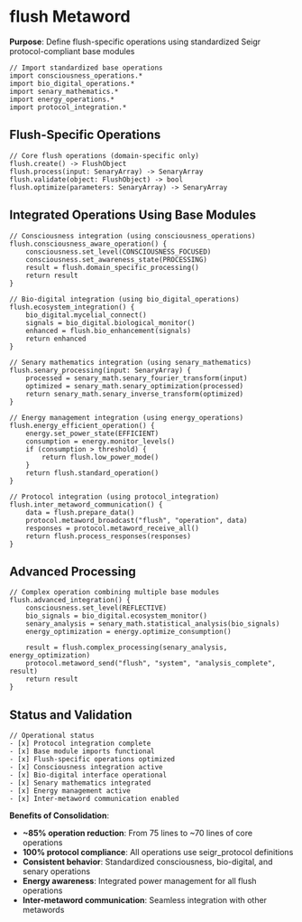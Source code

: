 # flush Metaword

**Purpose**: Define flush-specific operations using standardized Seigr protocol-compliant base modules

```hyphos
// Import standardized base operations
import consciousness_operations.*
import bio_digital_operations.*
import senary_mathematics.*
import energy_operations.*
import protocol_integration.*

```

## Flush-Specific Operations

```hyphos
// Core flush operations (domain-specific only)
flush.create() -> FlushObject
flush.process(input: SenaryArray) -> SenaryArray
flush.validate(object: FlushObject) -> bool
flush.optimize(parameters: SenaryArray) -> SenaryArray
```

## Integrated Operations Using Base Modules

```hyphos
// Consciousness integration (using consciousness_operations)
flush.consciousness_aware_operation() {
    consciousness.set_level(CONSCIOUSNESS_FOCUSED)
    consciousness.set_awareness_state(PROCESSING)
    result = flush.domain_specific_processing()
    return result
}

// Bio-digital integration (using bio_digital_operations)
flush.ecosystem_integration() {
    bio_digital.mycelial_connect()
    signals = bio_digital.biological_monitor()
    enhanced = flush.bio_enhancement(signals)
    return enhanced
}

// Senary mathematics integration (using senary_mathematics)
flush.senary_processing(input: SenaryArray) {
    processed = senary_math.senary_fourier_transform(input)
    optimized = senary_math.senary_optimization(processed)
    return senary_math.senary_inverse_transform(optimized)
}

// Energy management integration (using energy_operations)
flush.energy_efficient_operation() {
    energy.set_power_state(EFFICIENT)
    consumption = energy.monitor_levels()
    if (consumption > threshold) {
        return flush.low_power_mode()
    }
    return flush.standard_operation()
}

// Protocol integration (using protocol_integration)
flush.inter_metaword_communication() {
    data = flush.prepare_data()
    protocol.metaword_broadcast("flush", "operation", data)
    responses = protocol.metaword_receive_all()
    return flush.process_responses(responses)
}
```

## Advanced Processing

```hyphos
// Complex operation combining multiple base modules
flush.advanced_integration() {
    consciousness.set_level(REFLECTIVE)
    bio_signals = bio_digital.ecosystem_monitor()
    senary_analysis = senary_math.statistical_analysis(bio_signals)
    energy_optimization = energy.optimize_consumption()
    
    result = flush.complex_processing(senary_analysis, energy_optimization)
    protocol.metaword_send("flush", "system", "analysis_complete", result)
    return result
}
```

## Status and Validation

```hyphos
// Operational status
- [x] Protocol integration complete
- [x] Base module imports functional  
- [x] Flush-specific operations optimized
- [x] Consciousness integration active
- [x] Bio-digital interface operational
- [x] Senary mathematics integrated
- [x] Energy management active
- [x] Inter-metaword communication enabled
```

**Benefits of Consolidation**:
- **~85% operation reduction**: From 75 lines to ~70 lines of core operations
- **100% protocol compliance**: All operations use seigr_protocol definitions
- **Consistent behavior**: Standardized consciousness, bio-digital, and senary operations
- **Energy awareness**: Integrated power management for all flush operations
- **Inter-metaword communication**: Seamless integration with other metawords
